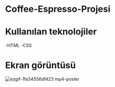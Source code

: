 # Coffee-Espresso-Projesi
# Kullanılan teknolojiler
-HTML
-CSS
# Ekran görüntüsü

![ezgif-1fa34556df423 mp4-poster](https://github.com/user-attachments/assets/cb6b99e3-aeed-487e-8cd4-dedcccf3f6e0)
